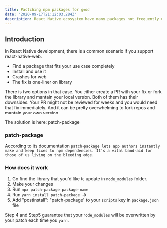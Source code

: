 ```yaml
---
title: Pactching npm packages for good
date: "2020-09-17T21:12:03.284Z"
description: React Native ecosystem have many packages not frequently updated and I will work through how to bandaid those packages
---
```


## Introduction

In React Native development, there is a common scenario if you support react-native-web. 

- Find a package that fits your use case completely
- Install and use it
- Crashes for web
- The fix is one-liner on library

There is two options in that case. You either create a PR with your fix or fork the library and mantain your local version. Both of them has their downsides. Your PR might not be reviewed for weeks and you would need that fix immediately. And it can be pretty overwhelming to fork repos and mantain your own version. 

The solution is here: patch-package

### patch-package

According to its documentation `patch-package lets app authors instantly make and keep fixes to npm dependencies. It's a vital band-aid for those of us living on the bleeding edge.`

### How does it work

1. Go find the library that you'd like to update in `node_modules` folder. 
2. Make your changes
3. Run `npx patch-package package-name`
4. Run `yarn install patch-package -D`
5. Add "postinstall": "patch-package" to your `scripts` key in `package.json` file

Step 4 and Step5 guarantee that your `node_modules` will be overwritten by your patch each time you `yarn`.